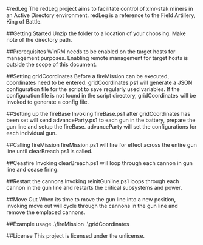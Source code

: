 #redLeg
The redLeg project aims to facilitate control of xmr-stak miners in an Active Directory environment.  redLeg is a reference to the Field Artillery, King of Battle.

##Getting Started
Unzip the folder to a location of your choosing.  Make note of the directory path.

##Prerequisites
WinRM needs to be enabled on the target hosts for management purposes.  Enabling remote management for target hosts is outside the scope of this document.

##Setting gridCoordinates
Before a fireMission can be executed, coordinates need to be entered.  gridCoordinates.ps1 will generate a JSON configuration file for the script to save regularly used variables.  If the configuration file is not found in the script directory, gridCoordinates will be invoked to generate a config file.

##Setting up the fireBase
Invoking fireBase.ps1 after gridCoordinates has been set will send advanceParty.ps1 to each gun in the battery, prepare the gun line and setup the fireBase.  advanceParty will set the configurations for each individual gun.

##Calling fireMission
fireMission.ps1 will fire for effect across the entire gun line until clearBreach.ps1 is called.

##Ceasfire
Invoking clearBreach.ps1 will loop through each cannon in gun line and cease firing.

##Restart the cannons
Invoking reinitGunline.ps1 loops through each cannon in the gun line and restarts the critical subsystems and power.

##Move Out
When its time to move the gun line into a new position, invoking move out will cycle through the cannons in the gun line and remove the emplaced cannons.

##Example usage
.\fireMission
.\gridCoordinates

##License
This project is licensed under the unlicense.
